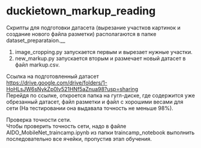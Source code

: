 # duckietown_markup_reading

Скрипты для подготовки датасета (вырезание участков картинок и создание нового файла разметки) располагаются в папке dataset_preparataion.__
1. image_cropping.py запускается первым и вырезает нужные участки. <br /> 
2. new_markup.py запускается вторым и размечает новый датасет в файл markup.csv. <br />

Ссылка на подготовленный датасет https://drive.google.com/drive/folders/1-HoHLsJW6sNykZp0lv521HNf5aZnua98?usp=sharing <br />
Перейдя по ссылке, откроется папка на гугл-диске, где содержится уже обрезанный датасет, файл разметки и файл с хорошими весами для сети (На тестировании она выдавала точность не меньше 98%). <br />



Проверка точности сети. <br />
Чтобы проверить точность сети, надо в файле AIDO_MobileNet_traincamp.ipynb из папки traincamp_notebook выполнить последовательно все ячейки, пропустив этап обучения.
